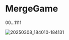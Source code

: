 # MergeGame
00...1111

![20250308_184010-184131](C:\Users\95816\Desktop\20250308_184010-184131.gif)

